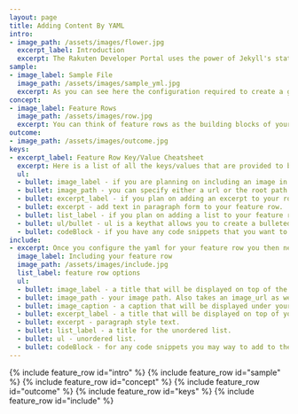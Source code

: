 ```yaml
---
layout: page
title: Adding Content By YAML
intro:
- image_path: /assets/images/flower.jpg
  excerpt_label: Introduction
  excerpt: The Rakuten Developer Portal uses the power of Jekyll's static site generation technology and the simplicity of yaml key value pairing to make creating documentation pages easy. On this page we will go over how to add content to your newly created documentation page using yaml.
sample:
- image_label: Sample File
  image_path: /assets/images/sample_yml.jpg
  excerpt: As you can see here the configuration required to create a good looking documentation page consists of simply filling out yaml key/value pairs. Styling and positioning is all taken care of. There is one concept that you really need to understand and that is "feature rows".
concept: 
- image_label: Feature Rows
  image_path: /assets/images/row.jpg
  excerpt: You can think of feature rows as the building blocks of your page. The first step to creating a feature row is to define a yaml key which you can name whatever you'd like. In the screenshot above we've named one of our feature rows "row1". We then added specific nested key/values that suit provide us with exactly what we need for our documentation page. Here is what this specific feature row configuration produces.
outcome:
- image_path: /assets/images/outcome.jpg
keys:
- excerpt_label: Feature Row Key/Value Cheatsheet
  excerpt: Here is a list of all the keys/values that are provided to build your documentation page.
  ul:
  - bullet: image_label - if you are planning on including an image in your feature row, this key will add a title/label to the top of it.
  - bullet: image_path - you can specify either a url or the root path to your image.
  - bullet: excerpt_label - if you plan on adding an excerpt to your row this key will add a label on top of it.
  - bullet: excerpt - add text in paragraph form to your feature row.
  - bullet: list_label - if you plan on adding a list to your feature row then this key will add a label on top of it.
  - bullet: ul/bullet - ul is a keythat allows you to create a bulleted list. the bullet key/value pairs are nested within the ul key. Each bullet key will create an additional bullet point in the list.
  - bullet: codeBlock - if you have any code snippets that you want to include in your feature row, the codeBlock key provides a nice component for that.
include:
- excerpt: Once you configure the yaml for your feature row you then need to "include" it below your yaml configuration. As you can see in the screenshot above all you need is the name of your feature row which will be your ID. Here is the line that you need to "include" the "row1" feature row.
  image_label: Including your feature row
  image_path: /assets/images/include.jpg
  list_label: feature row options
  ul:
  - bullet: image_label - a title that will be displayed on top of the image that is included in your feature row.
  - bullet: image_path - your image path. Also takes an image_url as well.
  - bullet: image_caption - a caption that will be displayed under your image.
  - bullet: excerpt_label - a title that will be displayed on top of your feature row excerpt. 
  - bullet: excerpt - paragraph style text. 
  - bullet: list_label - a title for the unordered list.
  - bullet: ul - unordered list. 
  - bullet: codeBlock - for any code snippets you may way to add to the feature row. 
---
```


{% include feature_row id="intro" %}
{% include feature_row id="sample" %}
{% include feature_row id="concept" %}
{% include feature_row id="outcome" %}
{% include feature_row id="keys" %}
{% include feature_row id="include" %}